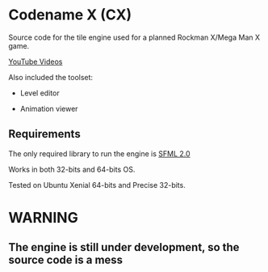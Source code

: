 # Codename X (CX)

Source code for the tile engine used for a planned Rockman X/Mega Man X game.

[YouTube Videos](https://www.youtube.com/playlist?list=PL1GXtfvElJuvgVYxFMSQZWNPeQDaWaAKc)

Also included the toolset:

* Level editor

* Animation viewer

## Requirements

The only required library to run the engine is [SFML 2.0](https://www.sfml-dev.org/download.php)

Works in both 32-bits and 64-bits OS.

Tested on Ubuntu Xenial 64-bits and Precise 32-bits.

# WARNING

## The engine is still under development, so the source code is a mess

